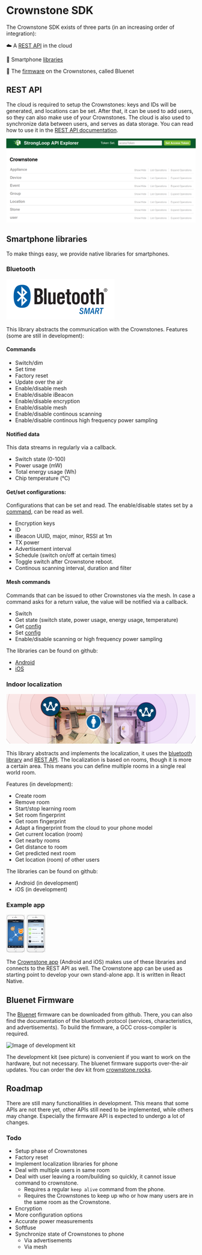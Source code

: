 # Crownstone SDK

The Crownstone SDK exists of three parts (in an increasing order of integration):

:cloud: A [REST API](#rest_api) in the cloud

:iphone: Smartphone [libraries](#smartphone_libs)

:crown: The [firmware](#bluenet) on the Crownstones, called Bluenet

## <a name="rest_api"></a>REST API

The cloud is required to setup the Crownstones: keys and IDs will be generated, and locations can be set.
After that, it can be used to add users, so they can also make use of your Crownstones.
The cloud is also used to synchronize data between users, and serves as data storage.
You can read how to use it in the [REST API documentation](REST_API.md).

![Image of Strongloop API Explorer](https://raw.githubusercontent.com/crownstone/crownstone-sdk/master/images/strongloop-api-explorer.png)

## <a name="smartphone_libs"></a>Smartphone libraries
To make things easy, we provide native libraries for smartphones.

### <a name="bluenet_lib"></a>Bluetooth

![Image of Bluetooth logo](https://raw.githubusercontent.com/crownstone/crownstone-sdk/master/images/bluetooth-logo.png)

This library abstracts the communication with the Crownstones.
Features (some are still in development):

#### <a name="bluenet_lib_commands"></a>Commands

- Switch/dim
- Set time
- Factory reset
- Update over the air
- Enable/disable mesh
- Enable/disable iBeacon
- Enable/disable encryption
- Enable/disable mesh
- Enable/disable continous scanning
- Enable/disable continous high frequency power sampling

#### Notified data
This data streams in regularly via a callback.

- Switch state (0-100)
- Power usage (mW)
- Total energy usage (Wh)
- Chip temperature (°C)

#### <a name="bluenet_lib_configs"></a>Get/set configurations:
Configurations that can be set and read. The enable/disable states set by a [command](#bluenet_lib_commands), can be read as well.

- Encryption keys
- ID
- iBeacon UUID, major, minor, RSSI at 1m
- TX power
- Advertisement interval
- Schedule (switch on/off at certain times)
- Toggle switch after Crownstone reboot.
- Continous scanning interval, duration and filter

#### Mesh commands
Commands that can be issued to other Crownstones via the mesh. In case a command asks for a return value, the value will be notified via a callback.

- Switch
- Get state (switch state, power usage, energy usage, temperature)
- Get [config](#bluenet_lib_configs)
- Set [config](#bluenet_lib_configs)
- Enable/disable scanning or high frequency power sampling


The libraries can be found on github:

- [Android](https://github.com/crownstone/bluenet-lib-android)
- [iOS](https://github.com/crownstone-bluenet-lib-android)

### Indoor localization

![Image of Indoor Localization](https://raw.githubusercontent.com/crownstone/crownstone-sdk/master/images/indoor-localization.png)

This library abstracts and implements the localization, it uses the [bluetooth library](#bluenet_lib) and [REST API](#rest_api). The localization is based on rooms, though it is more a certain area. This means you can define multiple rooms in a single real world room.

Features (in development):

- Create room
- Remove room
- Start/stop learning room
- Set room fingerprint
- Get room fingerprint
- Adapt a fingerprint from the cloud to your phone model
- Get current location (room)
- Get nearby rooms
- Get distance to room
- Get predicted next room
- Get location (room) of other users

The libraries can be found on github:

- Android (in development)
- iOS (in development)

### Example app

![Image of Example app](https://raw.githubusercontent.com/crownstone/crownstone-sdk/master/images/crownstone-app-small.png)
![Second image of Example app](https://raw.githubusercontent.com/crownstone/crownstone-sdk/master/images/crownstone-app-small1.png)

The [Crownstone app](https://github.com/crownstone/CrownstoneApp) (Android and iOS) makes use of these libraries and connects to the REST API as well.
The Crownstone app can be used as starting point to develop your own stand-alone app.
It is written in React Native.

## <a name="bluenet"></a>Bluenet Firmware

The [Bluenet](https://github.com/crownstone/bluenet/) firmware can be downloaded from github. There, you can also find the documentation of the bluetooth protocol (services, characteristics, and advertisements). To build the firmware, a GCC cross-compiler is required.

![Image of development kit](https://raw.githubusercontent.com/crownstone/crownstone-sdk/master/images/dev-board.png)

The development kit (see picture) is convenient if you want to work on the hardware, but not necessary. The bluenet firmware supports over-the-air updates. You can order the dev kit from [crownstone.rocks](http://crownstone.rocks/).

## <a name="roadmap"></a>Roadmap
There are still many functionalities in development. This means that some APIs are not there yet, other APIs still need to be implemented, while others may change. Especially the firmware API is expected to undergo a lot of changes.

### Todo

- Setup phase of Crownstones
- Factory reset
- Implement localization libraries for phone
- Deal with multiple users in same room
- Deal with user leaving a room/building so quickly, it cannot issue command to crownstone.
    - Requires a regular `keep alive` command from the phone.
    - Requires the Crownstones to keep up who or how many users are in the same room as the Crownstone.
- Encryption
- More configuration options
- Accurate power measurements
- Softfuse
- Synchronize state of Crownstones to phone
    - Via advertisements
    - Via mesh

